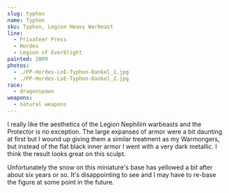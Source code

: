 ```yaml
---
slug: typhon
name: Typhon
sku: Typhon, Legion Heavy Warbeast
line:
  - Privateer Press
  - Hordes
  - Legion of Everblight
painted: 2009
photos:
  - ./PP-Hordes-LoE-Typhon-Dankel_1.jpg
  - ./PP-Hordes-LoE-Typhon-Dankel_2.jpg
race:
  - dragonspawn
weapons:
  - natural weapons
---
```


I really like the aesthetics of the Legion Nephilim warbeasts and the Protector is no exception. The large expanses of armor were a bit daunting at first but I wound up giving them a similar treatment as my Warmongers, but instead of the flat black inner armor I went with a very dark metallic. I think the result looks great on this sculpt.

Unfortunately the snow on this miniature's base has yellowed a bit after about six years or so. It's disappointing to see and I may have to re-base the figure at some point in the future.
